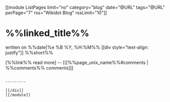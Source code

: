 [[module ListPages limit="no" category="blog" date="@URL" tags="@URL" perPage="7" rss="Wikidot Blog" rssLimit="10"]]
# %%linked_title%%

written on %%date|%e %B %Y, %H:%M%%
[[div style="text-align: justify"]]
%%short%% 

[%%link%%  read more] -- [[[%%page_unix_name%%#comments | %%comments%% comments]]]

~~~~

---------

[[/div]]
[[/module]]